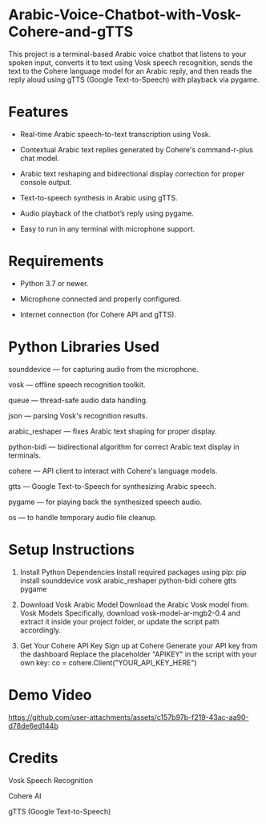# Arabic-Voice-Chatbot-with-Vosk-Cohere-and-gTTS
This project is a terminal-based Arabic voice chatbot that listens to your spoken input, converts it to text using Vosk speech recognition, sends the text to the Cohere language model for an Arabic reply, and then reads the reply aloud using gTTS (Google Text-to-Speech) with playback via pygame.

# Features
- Real-time Arabic speech-to-text transcription using Vosk.

- Contextual Arabic text replies generated by Cohere's command-r-plus chat model.

- Arabic text reshaping and bidirectional display correction for proper console output.

- Text-to-speech synthesis in Arabic using gTTS.

- Audio playback of the chatbot’s reply using pygame.

- Easy to run in any terminal with microphone support.

# Requirements
- Python 3.7 or newer.

- Microphone connected and properly configured.

- Internet connection (for Cohere API and gTTS).

# Python Libraries Used

sounddevice — for capturing audio from the microphone.

vosk — offline speech recognition toolkit.

queue — thread-safe audio data handling.

json — parsing Vosk's recognition results.

arabic_reshaper — fixes Arabic text shaping for proper display.

python-bidi — bidirectional algorithm for correct Arabic text display in terminals.

cohere — API client to interact with Cohere's language models.

gtts — Google Text-to-Speech for synthesizing Arabic speech.

pygame — for playing back the synthesized speech audio.

os — to handle temporary audio file cleanup.

# Setup Instructions
1. Install Python Dependencies
    Install required packages using pip:
     pip install sounddevice vosk arabic_reshaper python-bidi cohere gtts pygame
   
2. Download Vosk Arabic Model
    Download the Arabic Vosk model from:
    Vosk Models
    Specifically, download vosk-model-ar-mgb2-0.4 and extract it inside your project folder, or update the script path accordingly.

3. Get Your Cohere API Key
    Sign up at Cohere
    Generate your API key from the dashboard
    Replace the placeholder "APIKEY" in the script with your own key:
    co = cohere.Client("YOUR_API_KEY_HERE")

# Demo Video


https://github.com/user-attachments/assets/c157b97b-f219-43ac-aa90-d78de6ed144b


# Credits

Vosk Speech Recognition

Cohere AI

gTTS (Google Text-to-Speech)


